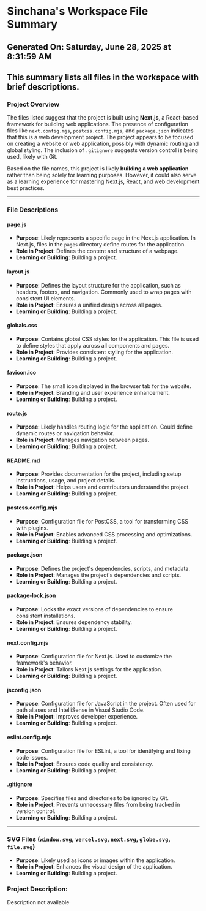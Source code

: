 # Sinchana's Workspace File Summary
## Generated On: Saturday, June 28, 2025 at 8:31:59 AM
This summary lists all files in the workspace with brief descriptions.
---
### Project Overview

The files listed suggest that the project is built using **Next.js**, a React-based framework for building web applications. The presence of configuration files like `next.config.mjs`, `postcss.config.mjs`, and `package.json` indicates that this is a web development project. The project appears to be focused on creating a website or web application, possibly with dynamic routing and global styling. The inclusion of `.gitignore` suggests version control is being used, likely with Git.

Based on the file names, this project is likely **building a web application** rather than being solely for learning purposes. However, it could also serve as a learning experience for mastering Next.js, React, and web development best practices.

---

### File Descriptions

#### **page.js**
- **Purpose**: Likely represents a specific page in the Next.js application. In Next.js, files in the `pages` directory define routes for the application.
- **Role in Project**: Defines the content and structure of a webpage.
- **Learning or Building**: Building a project.

#### **layout.js**
- **Purpose**: Defines the layout structure for the application, such as headers, footers, and navigation. Commonly used to wrap pages with consistent UI elements.
- **Role in Project**: Ensures a unified design across all pages.
- **Learning or Building**: Building a project.

#### **globals.css**
- **Purpose**: Contains global CSS styles for the application. This file is used to define styles that apply across all components and pages.
- **Role in Project**: Provides consistent styling for the application.
- **Learning or Building**: Building a project.

#### **favicon.ico**
- **Purpose**: The small icon displayed in the browser tab for the website.
- **Role in Project**: Branding and user experience enhancement.
- **Learning or Building**: Building a project.

#### **route.js**
- **Purpose**: Likely handles routing logic for the application. Could define dynamic routes or navigation behavior.
- **Role in Project**: Manages navigation between pages.
- **Learning or Building**: Building a project.

#### **README.md**
- **Purpose**: Provides documentation for the project, including setup instructions, usage, and project details.
- **Role in Project**: Helps users and contributors understand the project.
- **Learning or Building**: Building a project.

#### **postcss.config.mjs**
- **Purpose**: Configuration file for PostCSS, a tool for transforming CSS with plugins.
- **Role in Project**: Enables advanced CSS processing and optimizations.
- **Learning or Building**: Building a project.

#### **package.json**
- **Purpose**: Defines the project's dependencies, scripts, and metadata.
- **Role in Project**: Manages the project's dependencies and scripts.
- **Learning or Building**: Building a project.

#### **package-lock.json**
- **Purpose**: Locks the exact versions of dependencies to ensure consistent installations.
- **Role in Project**: Ensures dependency stability.
- **Learning or Building**: Building a project.

#### **next.config.mjs**
- **Purpose**: Configuration file for Next.js. Used to customize the framework's behavior.
- **Role in Project**: Tailors Next.js settings for the application.
- **Learning or Building**: Building a project.

#### **jsconfig.json**
- **Purpose**: Configuration file for JavaScript in the project. Often used for path aliases and IntelliSense in Visual Studio Code.
- **Role in Project**: Improves developer experience.
- **Learning or Building**: Building a project.

#### **eslint.config.mjs**
- **Purpose**: Configuration file for ESLint, a tool for identifying and fixing code issues.
- **Role in Project**: Ensures code quality and consistency.
- **Learning or Building**: Building a project.

#### **.gitignore**
- **Purpose**: Specifies files and directories to be ignored by Git.
- **Role in Project**: Prevents unnecessary files from being tracked in version control.
- **Learning or Building**: Building a project.

---

### SVG Files (`window.svg`, `vercel.svg`, `next.svg`, `globe.svg`, `file.svg`)
- **Purpose**: Likely used as icons or images within the application.
- **Role in Project**: Enhances the visual design of the application.
- **Learning or Building**: Building a project. 
### Project Description:
 Description not available
